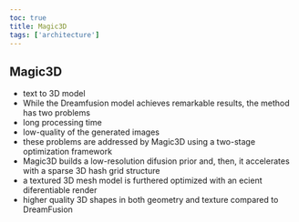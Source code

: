 ```yaml
---
toc: true
title: Magic3D
tags: ['architecture']
---
```


## Magic3D
- text to 3D model
- While the Dreamfusion model achieves remarkable results, the method has two problems
- long processing time
- low-quality of the generated images
- these problems are addressed by Magic3D using a two-stage optimization framework
- Magic3D builds a low-resolution difusion prior and, then, it accelerates with a sparse 3D hash grid structure
- a textured 3D mesh model is furthered optimized with an ecient diferentiable render
- higher quality 3D shapes in both geometry and texture compared to DreamFusion




